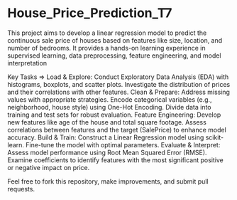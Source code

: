 # House_Price_Prediction_T7
This project aims to develop a linear regression model to predict the continuous sale price of houses based on features like size, location, and number of bedrooms. It provides a hands-on learning experience in supervised learning, data preprocessing, feature engineering, and model interpretation

Key Tasks =>
Load & Explore:
Conduct Exploratory Data Analysis (EDA) with histograms, boxplots, and scatter plots.
Investigate the distribution of prices and their correlations with other features.
Clean & Prepare:
Address missing values with appropriate strategies.
Encode categorical variables (e.g., neighborhood, house style) using One-Hot Encoding.
Divide data into training and test sets for robust evaluation.
Feature Engineering:
Develop new features like age of the house and total square footage.
Assess correlations between features and the target (SalePrice) to enhance model accuracy.
Build & Train:
Construct a Linear Regression model using scikit-learn.
Fine-tune the model with optimal parameters.
Evaluate & Interpret:
Assess model performance using Root Mean Squared Error (RMSE).
Examine coefficients to identify features with the most significant positive or negative impact on price.

Feel free to fork this repository, make improvements, and submit pull requests.
